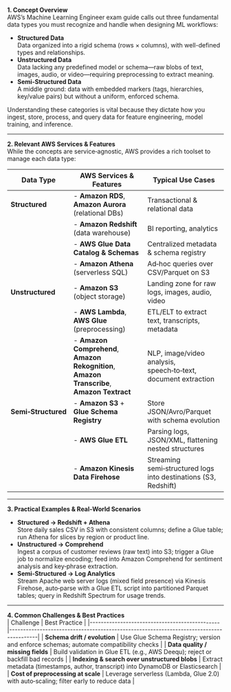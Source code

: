**1. Concept Overview**  
AWS’s Machine Learning Engineer exam guide calls out three fundamental data types you must recognize and handle when designing ML workflows:

- **Structured Data**  
  Data organized into a rigid schema (rows × columns), with well-defined types and relationships.
- **Unstructured Data**  
  Data lacking any predefined model or schema—raw blobs of text, images, audio, or video—requiring preprocessing to extract meaning.
- **Semi‑Structured Data**  
  A middle ground: data with embedded markers (tags, hierarchies, key/value pairs) but without a uniform, enforced schema.

Understanding these categories is vital because they dictate how you ingest, store, process, and query data for feature engineering, model training, and inference.

---

**2. Relevant AWS Services & Features**  
While the concepts are service‑agnostic, AWS provides a rich toolset to manage each data type:

| Data Type           | AWS Services & Features                                                                     | Typical Use Cases                                               |
| ------------------- | ------------------------------------------------------------------------------------------- | --------------------------------------------------------------- |
| **Structured**      | - **Amazon RDS**, **Amazon Aurora** (relational DBs)                                        | Transactional & relational data                                 |
|                     | - **Amazon Redshift** (data warehouse)                                                      | BI reporting, analytics                                         |
|                     | - **AWS Glue Data Catalog & Schemas**                                                       | Centralized metadata & schema registry                          |
|                     | - **Amazon Athena** (serverless SQL)                                                        | Ad‑hoc queries over CSV/Parquet on S3                           |
| **Unstructured**    | - **Amazon S3** (object storage)                                                            | Landing zone for raw logs, images, audio, video                 |
|                     | - **AWS Lambda**, **AWS Glue** (preprocessing)                                              | ETL/ELT to extract text, transcripts, metadata                  |
|                     | - **Amazon Comprehend**, **Amazon Rekognition**, **Amazon Transcribe**, **Amazon Textract** | NLP, image/video analysis, speech‑to‑text, document extraction  |
| **Semi‑Structured** | - **Amazon S3** + **Glue Schema Registry**                                                  | Store JSON/Avro/Parquet with schema evolution                   |
|                     | - **AWS Glue ETL**                                                                          | Parsing logs, JSON/XML, flattening nested structures            |
|                     | - **Amazon Kinesis Data Firehose**                                                          | Streaming semi‑structured logs into destinations (S3, Redshift) |

---

**3. Practical Examples & Real‑World Scenarios**

- **Structured → Redshift + Athena**  
  Store daily sales CSV in S3 with consistent columns; define a Glue table; run Athena for slices by region or product line.
- **Unstructured → Comprehend**  
  Ingest a corpus of customer reviews (raw text) into S3; trigger a Glue job to normalize encoding; feed into Amazon Comprehend for sentiment analysis and key‑phrase extraction.
- **Semi‑Structured → Log Analytics**  
  Stream Apache web server logs (mixed field presence) via Kinesis Firehose, auto‑parse with a Glue ETL script into partitioned Parquet tables; query in Redshift Spectrum for usage trends.

---

**4. Common Challenges & Best Practices**  
| Challenge | Best Practice |
|-----------------------------------------------|----------------------------------------------------------------------------------------|
| **Schema drift / evolution** | Use Glue Schema Registry; version and enforce schemas; automate compatibility checks |
| **Data quality / missing fields** | Build validation in Glue ETL (e.g., AWS Deequ); reject or backfill bad records |
| **Indexing & search over unstructured blobs** | Extract metadata (timestamps, author, transcript) into DynamoDB or Elasticsearch |
| **Cost of preprocessing at scale** | Leverage serverless (Lambda, Glue 2.0) with auto‑scaling; filter early to reduce data |
